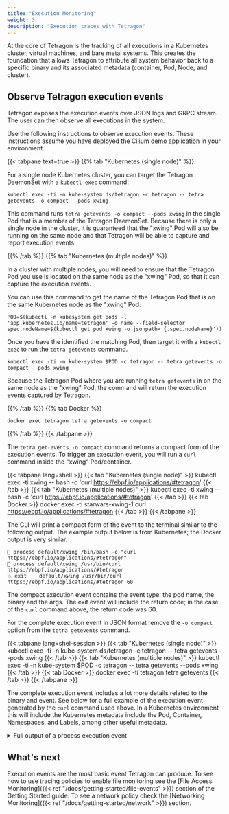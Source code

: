 ```yaml
---
title: "Execution Monitoring"
weight: 3
description: "Execution traces with Tetragon"
---
```


At the core of Tetragon is the tracking of all executions in a Kubernetes cluster,
virtual machines, and bare metal systems. This creates the foundation that allows
Tetragon to attribute all system behavior back to a specific binary and its
associated metadata (container, Pod, Node, and cluster).

## Observe Tetragon execution events

Tetragon exposes the execution events over JSON logs and GRPC stream. The user
can then observe all executions in the system.

Use the following instructions to observe execution events. These instructions
assume you have deployed the Cilium [demo application](https://docs.cilium.io/en/stable/gettingstarted/demo/)
in your environment.

{{< tabpane text=true >}}
{{% tab "Kubernetes (single node)" %}}

For a single node Kubernetes cluster, you can target the Tetragon DaemonSet with
a `kubectl exec` command:

```shell
kubectl exec -ti -n kube-system ds/tetragon -c tetragon -- tetra getevents -o compact --pods xwing
```

This command runs `tetra getevents -o compact --pods xwing` in the single Pod
that is a member of the Tetragon DaemonSet. Because there is only a single node
in the cluster, it is guaranteed that the "xwing" Pod will also be running on
the same node and that Tetragon will be able to capture and report execution
events.

{{% /tab %}}
{{% tab "Kubernetes (multiple nodes)" %}}

In a cluster with multiple nodes, you will need to ensure that the Tetragon Pod
you use is located on the same node as the "xwing" Pod, so that it can capture
the execution events.

You can use this command to get the name of the Tetragon Pod that is on the same
Kubernetes node as the "xwing" Pod:

```shell
POD=$(kubectl -n kubesystem get pods -l 'app.kubernetes.io/name=tetragon' -o name --field-selector spec.nodeName=$(kubectl get pod xwing -o jsonpath='{.spec.nodeName}'))
```

Once you have the identified the matching Pod, then target it with a `kubectl
exec` to run the `tetra getevents` command.

```shell
kubectl exec -ti -n kube-system $POD -c tetragon -- tetra getevents -o compact --pods xwing
```

Because the Tetragon Pod where you are running `tetra getevents` in on the same
node as the "xwing" Pod, the command will return the execution events captured
by Tetragon.

{{% /tab %}}
{{% tab Docker %}}

```shell
docker exec tetragon tetra getevents -o compact
```

{{% /tab %}}
{{< /tabpane >}}

The `tetra get-events -o compact` command returns a compact form of the execution
events. To trigger an execution event, you will run a `curl` command inside the
"xwing" Pod/container.

{{< tabpane lang=shell >}}
{{< tab "Kubernetes (single node)" >}}
kubectl exec -ti xwing -- bash -c 'curl https://ebpf.io/applications/#tetragon'
{{< /tab >}}
{{< tab "Kubernetes (multiple nodes)" >}}
kubectl exec -ti xwing -- bash -c 'curl https://ebpf.io/applications/#tetragon'
{{< /tab >}}
{{< tab Docker >}}
docker exec -ti starwars-xwing-1 curl https://ebpf.io/applications/#tetragon
{{< /tab >}}
{{< /tabpane >}}

The CLI will print a compact form of the event to the terminal similar to the
following output. The example output below is from Kubernetes; the Docker output
is very similar.

```
🚀 process default/xwing /bin/bash -c "curl https://ebpf.io/applications/#tetragon"
🚀 process default/xwing /usr/bin/curl https://ebpf.io/applications/#tetragon
💥 exit    default/xwing /usr/bin/curl https://ebpf.io/applications/#tetragon 60
```

The compact execution event contains the event type, the pod name, the binary
and the args. The exit event will include the return code; in the case of the
`curl` command above, the return code was 60.

For the complete execution event in JSON format remove the `-o compact` option
from the `tetra getevents` command.

{{< tabpane lang=shel-session >}}
{{< tab "Kubernetes (single node)" >}}
kubectl exec -ti -n kube-system ds/tetragon -c tetragon -- tetra getevents --pods xwing
{{< /tab >}}
{{< tab "Kubernetes (multiple nodes)" >}}
kubectl exec -ti -n kube-system $POD -c tetragon -- tetra getevents --pods xwing
{{< /tab >}}
{{< tab Docker >}}
docker exec -ti tetragon tetra getevents
{{< /tab >}}
{{< /tabpane >}}

The complete execution event includes a lot more details related to the binary
and event. See below for a full example of the execution event generated by the
`curl` command used above. In a Kubernetes environment this will include the
Kubernetes metadata include the Pod, Container, Namespaces, and Labels, among
other useful metadata.

<details><summary>Full output of a process execution event</summary>
<p>

```json
{
  "process_exec": {
    "process": {
      "exec_id": "Z2tlLWpvaG4tNjMyLWRlZmF1bHQtcG9vbC03MDQxY2FjMC05czk1OjEzNTQ4Njc0MzIxMzczOjUyNjk5",
      "pid": 52699,
      "uid": 0,
      "cwd": "/",
      "binary": "/usr/bin/curl",
      "arguments": "https://ebpf.io/applications/#tetragon",
      "flags": "execve rootcwd",
      "start_time": "2023-10-06T22:03:57.700327580Z",
      "auid": 4294967295,
      "pod": {
        "namespace": "default",
        "name": "xwing",
        "container": {
          "id": "containerd://551e161c47d8ff0eb665438a7bcd5b4e3ef5a297282b40a92b7c77d6bd168eb3",
          "name": "spaceship",
          "image": {
            "id": "docker.io/tgraf/netperf@sha256:8e86f744bfea165fd4ce68caa05abc96500f40130b857773186401926af7e9e6",
            "name": "docker.io/tgraf/netperf:latest"
          },
          "start_time": "2023-10-06T21:52:41Z",
          "pid": 49
        },
        "pod_labels": {
          "app.kubernetes.io/name": "xwing",
          "class": "xwing",
          "org": "alliance"
        },
        "workload": "xwing"
      },
      "docker": "551e161c47d8ff0eb665438a7bcd5b4",
      "parent_exec_id": "Z2tlLWpvaG4tNjMyLWRlZmF1bHQtcG9vbC03MDQxY2FjMC05czk1OjEzNTQ4NjcwODgzMjk5OjUyNjk5",
      "tid": 52699
    },
    "parent": {
      "exec_id": "Z2tlLWpvaG4tNjMyLWRlZmF1bHQtcG9vbC03MDQxY2FjMC05czk1OjEzNTQ4NjcwODgzMjk5OjUyNjk5",
      "pid": 52699,
      "uid": 0,
      "cwd": "/",
      "binary": "/bin/bash",
      "arguments": "-c \"curl https://ebpf.io/applications/#tetragon\"",
      "flags": "execve rootcwd clone",
      "start_time": "2023-10-06T22:03:57.696889812Z",
      "auid": 4294967295,
      "pod": {
        "namespace": "default",
        "name": "xwing",
        "container": {
          "id": "containerd://551e161c47d8ff0eb665438a7bcd5b4e3ef5a297282b40a92b7c77d6bd168eb3",
          "name": "spaceship",
          "image": {
            "id": "docker.io/tgraf/netperf@sha256:8e86f744bfea165fd4ce68caa05abc96500f40130b857773186401926af7e9e6",
            "name": "docker.io/tgraf/netperf:latest"
          },
          "start_time": "2023-10-06T21:52:41Z",
          "pid": 49
        },
        "pod_labels": {
          "app.kubernetes.io/name": "xwing",
          "class": "xwing",
          "org": "alliance"
        },
        "workload": "xwing"
      },
      "docker": "551e161c47d8ff0eb665438a7bcd5b4",
      "parent_exec_id": "Z2tlLWpvaG4tNjMyLWRlZmF1bHQtcG9vbC03MDQxY2FjMC05czk1OjEzNTQ4NjQ1MjQ1ODM5OjUyNjg5",
      "tid": 52699
    }
  },
  "node_name": "gke-john-632-default-pool-7041cac0-9s95",
  "time": "2023-10-06T22:03:57.700326678Z"
}
```
</p>
</details>

## What's next

Execution events are the most basic event Tetragon can produce. To see how to
use tracing policies to enable file monitoring see the
[File Access Monitoring]({{< ref "/docs/getting-started/file-events" >}}) section of the Getting Started guide.
To see a network policy check the [Networking Monitoring]({{< ref "/docs/getting-started/network" >}}) section.

